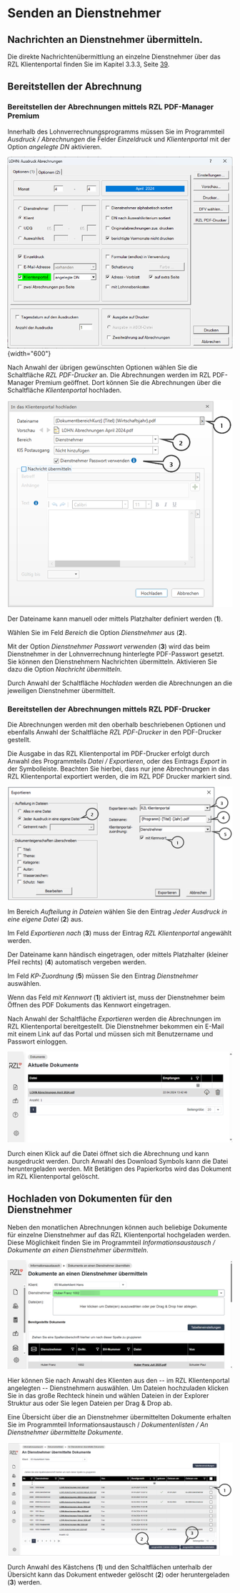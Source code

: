 # Senden an Dienstnehmer

## Nachrichten an Dienstnehmer übermitteln.

Die direkte Nachrichtenübermittlung an einzelne Dienstnehmer über das RZL Klientenportal finden Sie im Kapitel 3.3.3, Seite
[39](#nachrichten-an-einen-dienstnehmer-übermitteln).

## Bereitstellen der Abrechnung

### Bereitstellen der Abrechnungen mittels RZL PDF-Manager Premium

Innerhalb des Lohnverrechnungsprogramms müssen Sie im Programmteil *Ausdruck / Abrechnungen* die Felder *Einzeldruck* und *Klientenportal* mit der Option *angelegte DN* aktivieren.


![](img/image95.png){width="600"}

Nach Anwahl der übrigen gewünschten Optionen wählen Sie die Schaltfläche *RZL PDF-Drucker* an. Die Abrechnungen werden im RZL PDF-Manager Premium geöffnet. Dort können Sie die Abrechnungen über die Schaltfläche *Klientenportal* hochladen.

![](img/image96.png)


Der Dateiname kann manuell oder mittels Platzhalter definiert werden (**1**). 

Wählen Sie im Feld *Bereich* die Option *Dienstnehmer* aus (**2**). 

Mit der Option *Dienstnehmer Passwort verwenden* (**3**) wird das beim Dienstnehmer in der Lohnverrechnung hinterlegte PDF-Passwort gesetzt. Sie können den Dienstnehmern Nachrichten übermitteln. Aktivieren Sie dazu die Option *Nachricht übermitteln.*

Durch Anwahl der Schaltfläche *Hochladen* werden die Abrechnungen an die jeweiligen Dienstnehmer übermittelt.

### Bereitstellen der Abrechnungen mittels RZL PDF-Drucker

Die Abrechnungen werden mit den oberhalb beschriebenen Optionen und ebenfalls Anwahl der Schaltfläche *RZL PDF-Drucker* in den PDF-Drucker gestellt.

Die Ausgabe in das RZL Klientenportal im PDF-Drucker erfolgt durch Anwahl des Programmteils *Datei / Exportieren*, oder des Eintrags *Export* in der Symbolleiste. Beachten Sie hierbei, dass nur jene Abrechnungen in das RZL Klientenportal exportiert werden, die im RZL PDF Drucker markiert sind.


![](img/image97.png)

Im Bereich *Aufteilung in Dateien* wählen Sie den Eintrag *Jeder Ausdruck in eine eigene Datei* (**2**) aus. 

Im Feld *Exportieren nach* (**3**) muss der Eintrag *RZL Klientenportal* angewählt werden. 

Der Dateiname kann händisch eingetragen, oder mittels Platzhalter (kleiner Pfeil rechts) (**4**) automatisch vergeben werden. 

Im Feld *KP-Zuordnung* (**5**) müssen Sie den Eintrag *Dienstnehmer* auswählen.

Wenn das Feld *mit Kennwort* (**1**) aktiviert ist, muss der Dienstnehmer beim Öffnen des PDF Dokuments das Kennwort eingetragen.

Nach Anwahl der Schaltfläche *Exportieren* werden die Abrechnungen im RZL Klientenportal bereitgestellt. Die Dienstnehmer bekommen ein E-Mail mit einem Link auf das Portal und müssen sich mit Benutzername und Passwort einloggen.


![](img/image98.png)

Durch einen Klick auf die Datei öffnet sich die Abrechnung und kann ausgedruckt werden. Durch Anwahl des Download Symbols kann die Datei heruntergeladen werden. Mit Betätigen des Papierkorbs wird das Dokument im RZL Klientenportal gelöscht.

## Hochladen von Dokumenten für den Dienstnehmer

Neben den monatlichen Abrechnungen können auch beliebige Dokumente für einzelne Dienstnehmer auf das RZL Klientenportal hochgeladen werden. Diese Möglichkeit finden Sie im Programmteil *Informationsaustausch / Dokumente an einen Dienstnehmer* *übermitteln*.


![](img/image99.png)

Hier können Sie nach Anwahl des Klienten aus den -- im RZL Klientenportal angelegten -- Dienstnehmern auswählen. Um Dateien hochzuladen klicken Sie in das große Rechteck hinein und wählen Dateien in der Explorer Struktur aus oder Sie legen Dateien per Drag & Drop ab.

Eine Übersicht über die an Dienstnehmer übermittelten Dokumente erhalten Sie im Programmteil Informationsaustausch / *Dokumentenlisten / An Dienstnehmer übermittelte Dokumente*.


![](img/image100.png)

Durch Anwahl des Kästchens (**1**) und den Schaltflächen unterhalb der Übersicht kann das Dokument entweder gelöscht (**2**) oder heruntergeladen (**3**) werden.